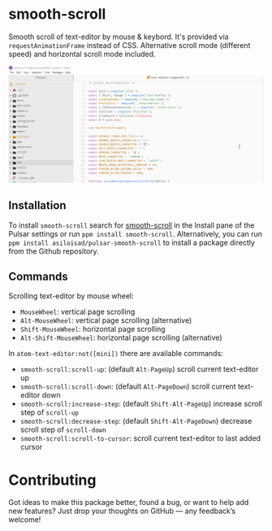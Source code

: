 # smooth-scroll

Smooth scroll of text-editor by mouse & keybord. It's provided via `requestAnimationFrame` instead of CSS. Alternative scroll mode (different speed) and horizontal scroll mode included.

![demo](https://github.com/asiloisad/pulsar-smooth-scroll/blob/master/assets/demo.gif?raw=true)

## Installation

To install `smooth-scroll` search for [smooth-scroll](https://web.pulsar-edit.dev/packages/smooth-scroll) in the Install pane of the Pulsar settings or run `ppm install smooth-scroll`. Alternatively, you can run `ppm install asiloisad/pulsar-smooth-scroll` to install a package directly from the Github repository.

## Commands

Scrolling text-editor by mouse wheel:

- `MouseWheel`: vertical page scrolling
- `Alt-MouseWheel`: vertical page scrolling (alternative)
- `Shift-MouseWheel`: horizontal page scrolling
- `Alt-Shift-MouseWheel`: horizontal page scrolling (alternative)

In `atom-text-editor:not([mini])` there are available commands:

- `smooth-scroll:scroll-up`: (default `Alt-PageUp`) scroll current text-editor up
- `smooth-scroll:scroll-down`: (default `Alt-PageDown`) scroll current text-editor down
- `smooth-scroll:increase-step`: (default `Shift-Alt-PageUp`) increase scroll step of `scroll-up`
- `smooth-scroll:decrease-step`: (default `Shift-Alt-PageDown`) decrease scroll step of `scroll-down`
- `smooth-scroll:scroll-to-cursor`: scroll current text-editor to last added cursor

# Contributing

Got ideas to make this package better, found a bug, or want to help add new features? Just drop your thoughts on GitHub — any feedback’s welcome!
